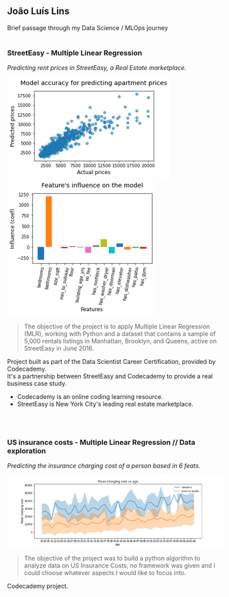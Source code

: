 ## João Luís Lins
Brief passage through my Data Science / MLOps journey
<br />
<br />  
### StreetEasy - Multiple Linear Regression
*Predicting rent prices in StreetEasy, a Real Estate marketplace.*
<br />

![Image](predictedvsactual.png) ![Image2](featinfluence.png)
> The objective of the project is to apply Multiple Linear Regression (MLR), working with Python and a dataset that contains a sample of 5,000 rentals listings in Manhattan, Brooklyn, and Queens, active on StreetEasy in June 2016.

Project built as part of the Data Scientist Career Certification, provided by Codecademy. \
It's a partnership between StreetEasy and Codecademy to provide a real business case study.

* Codecademy is an online coding learning resource. 
* StreetEasy is New York City's leading real estate marketplace.
<br />
<br />

### US insurance costs - Multiple Linear Regression // Data exploration
*Predicting the insurance charging cost of a person based in 6 feats.*
<br />

![Image3](costvsage.jpg)
> The objective of the project was to build a python algorithm to analyze data on US Insurance Costs, no framework was given and I could choose whatever aspects I would like to focus into.

Codecademy project.


